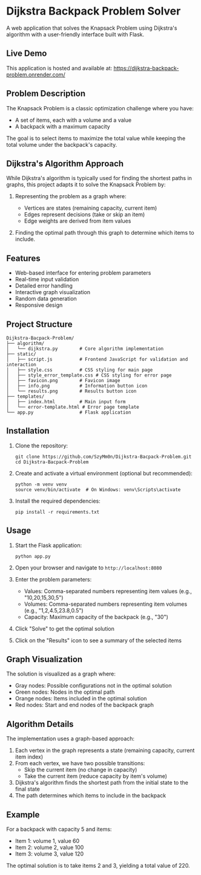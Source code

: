 # Dijkstra Backpack Problem Solver

A web application that solves the Knapsack Problem using Dijkstra's algorithm with a user-friendly interface built with Flask.

## Live Demo

This application is hosted and available at: https://dijkstra-backpack-problem.onrender.com/

## Problem Description

The Knapsack Problem is a classic optimization challenge where you have:
- A set of items, each with a volume and a value
- A backpack with a maximum capacity

The goal is to select items to maximize the total value while keeping the total volume under the backpack's capacity.

## Dijkstra's Algorithm Approach

While Dijkstra's algorithm is typically used for finding the shortest paths in graphs, this project adapts it to solve the Knapsack Problem by:

1. Representing the problem as a graph where:
   - Vertices are states (remaining capacity, current item)
   - Edges represent decisions (take or skip an item)
   - Edge weights are derived from item values

2. Finding the optimal path through this graph to determine which items to include.

## Features

- Web-based interface for entering problem parameters
- Real-time input validation
- Detailed error handling
- Interactive graph visualization
- Random data generation
- Responsive design

## Project Structure

```
Dijkstra-Bacpack-Problem/
├── algorithm/
│   └── dijkstra.py        # Core algorithm implementation
├── static/
│   ├── script.js          # Frontend JavaScript for validation and interaction
│   ├── style.css          # CSS styling for main page
│   ├── style_error_template.css # CSS styling for error page
│   ├── favicon.png        # Favicon image
│   ├── info.png           # Information button icon
│   └── results.png        # Results button icon
├── templates/
│   ├── index.html         # Main input form
│   └── error-template.html # Error page template
└── app.py                 # Flask application
```

## Installation

1. Clone the repository:
   ```
   git clone https://github.com/SzyMm0n/Dijkstra-Bacpack-Problem.git
   cd Dijkstra-Bacpack-Problem
   ```

2. Create and activate a virtual environment (optional but recommended):
   ```
   python -m venv venv
   source venv/bin/activate  # On Windows: venv\Scripts\activate
   ```

3. Install the required dependencies:
   ```
   pip install -r requirements.txt
   ```

## Usage

1. Start the Flask application:
   ```
   python app.py
   ```

2. Open your browser and navigate to `http://localhost:8080`

3. Enter the problem parameters:
   - Values: Comma-separated numbers representing item values (e.g., "10,20,15,30,5")
   - Volumes: Comma-separated numbers representing item volumes (e.g., "1,2,4.5,23.8,0.5")
   - Capacity: Maximum capacity of the backpack (e.g., "30")

4. Click "Solve" to get the optimal solution
   
5. Click on the "Results" icon to see a summary of the selected items

## Graph Visualization

The solution is visualized as a graph where:
- Gray nodes: Possible configurations not in the optimal solution
- Green nodes: Nodes in the optimal path
- Orange nodes: Items included in the optimal solution
- Red nodes: Start and end nodes of the backpack graph

## Algorithm Details

The implementation uses a graph-based approach:

1. Each vertex in the graph represents a state (remaining capacity, current item index)
2. From each vertex, we have two possible transitions:
   - Skip the current item (no change in capacity)
   - Take the current item (reduce capacity by item's volume)
3. Dijkstra's algorithm finds the shortest path from the initial state to the final state
4. The path determines which items to include in the backpack

## Example

For a backpack with capacity 5 and items:
- Item 1: volume 1, value 60
- Item 2: volume 2, value 100
- Item 3: volume 3, value 120

The optimal solution is to take items 2 and 3, yielding a total value of 220.
